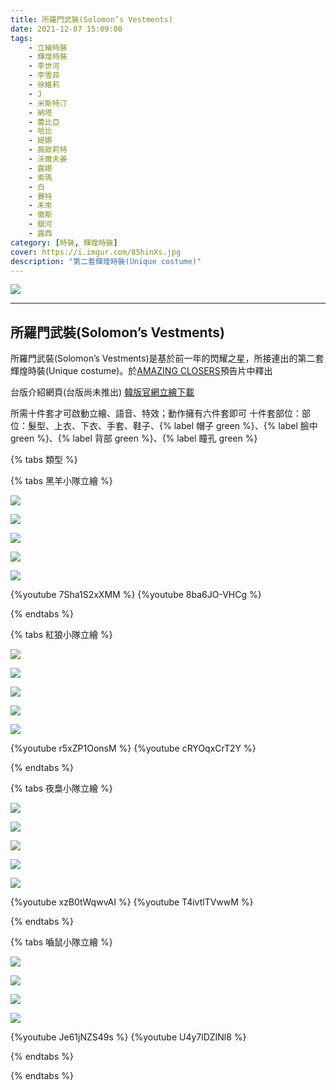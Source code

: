 ```yaml
---
title: 所羅門武裝(Solomon’s Vestments)
date: 2021-12-07 15:09:00
tags: 
    - 立繪時裝
    - 輝煌時裝
    - 李世河
    - 李雪菲
    - 徐維莉
    - J
    - 米斯特汀
    - 納塔
    - 蕾比亞
    - 哈比
    - 緹娜
    - 薇歐莉特
    - 沃爾夫姜
    - 露娜
    - 索瑪
    - 白
    - 賽特
    - 未來
    - 徹斯
    - 銀河
    - 露西
category: [時裝, 輝煌時裝]
cover: https://i.imgur.com/85hinXs.jpg
description: "第二套輝煌時裝(Unique costume)"
---
```


![](https://i.imgur.com/85hinXs.jpg)

---
## 所羅門武裝(Solomon’s Vestments)
所羅門武裝(Solomon’s Vestments)是基於前一年的閃耀之星，所接連出的第二套輝煌時裝(Unique costume)。於[AMAZING CLOSERS](https://www.youtube.com/watch?v=1ZKj7cuBx6Q)預告片中釋出




台版介紹網頁(台版尚未推出)
[韓版官網立繪下載](https://closers.vod.nexoncdn.co.kr/site/fansitekit/Closers_FansiteKit_Solomon_210128.zip)

所需十件套才可啟動立繪、語音、特效；動作擁有六件套即可
十件套部位：部位：髮型、上衣、下衣、手套、鞋子、{% label 帽子 green %}、{% label 臉中 green %}、{% label 背部 green %}、{% label 瞳孔 green %}


{% tabs 類型 %}
<!-- tab 黑羊小隊-->
{% tabs 黑羊小隊立繪 %}
<!-- tab 李世河(Seha)-->
![](https://i.imgur.com/glGIb38.jpg)
<!-- endtab -->
<!-- tab 李雪菲(Seulbi)-->
![](https://i.imgur.com/0UIwMpa.jpg)
<!-- endtab -->
<!-- tab 徐維莉(Yuri)-->
![](https://i.imgur.com/JVbZzNN.jpg)
<!-- endtab -->
<!-- tab J-->
![](https://i.imgur.com/Lkhom1H.jpg)
<!-- endtab -->
<!-- tab 米斯特汀(Tein)-->
![](https://i.imgur.com/9B1FSn0.jpg)
<!-- endtab -->
<!-- tab 動作(李世河~米斯特汀)-->
{%youtube 7Sha1S2xXMM %}
{%youtube 8ba6JO-VHCg %}
<!-- endtab -->
{% endtabs %}
<!-- endtab -->

<!-- tab 紅狼小隊-->
{% tabs 紅狼小隊立繪 %}
<!-- tab 納塔(Nata)-->
![](https://i.imgur.com/1YsLFKy.jpg)
<!-- endtab -->
<!-- tab 蕾比亞(Levia)-->
![](https://i.imgur.com/As6AQVH.jpg)
<!-- endtab -->
<!-- tab 哈比(Harpy)-->
![](https://i.imgur.com/HpnnQMi.jpg)
<!-- endtab -->
<!-- tab 緹娜(Tina)-->
![](https://i.imgur.com/050jYIP.jpg)
<!-- endtab -->
<!-- tab 薇歐莉特(Violet)-->
![](https://i.imgur.com/fFksfGB.jpg)
<!-- endtab -->
<!-- tab 動作(納塔~薇歐莉特)-->
{%youtube r5xZP1OonsM %}
{%youtube cRYOqxCrT2Y %}
<!-- endtab -->
{% endtabs %}
<!-- endtab -->

<!-- tab 夜梟小隊-->
{% tabs 夜梟小隊立繪 %}
<!-- tab 沃爾夫姜(Wolfgang)-->
![](https://i.imgur.com/3dhcVor.jpg)
<!-- endtab -->
<!-- tab 露娜(Luna)-->
![](https://i.imgur.com/vYe7nbe.jpg)
<!-- endtab -->
<!-- tab 索瑪(Soma)-->
![](https://i.imgur.com/AYaZS34.jpg)
<!-- endtab -->
<!-- tab 白(Bai)-->
![](https://i.imgur.com/0cm0Sin.jpg)
<!-- endtab -->
<!-- tab 賽特(Seth)-->
![](https://i.imgur.com/wyHzAzL.jpg)
<!-- endtab -->
<!-- tab 動作(沃爾夫姜~賽特)-->
{%youtube xzB0tWqwvAI %}
{%youtube T4ivtlTVwwM %}
<!-- endtab -->
{% endtabs %}
<!-- endtab -->

<!-- tab 嚙鼠小隊-->
{% tabs 嚙鼠小隊立繪 %}
<!-- tab 未來(Mirae)-->
![](https://i.imgur.com/ItK0ccN.jpg)
<!-- endtab -->
<!-- tab 徹斯(Chulsoo)-->
![](https://i.imgur.com/y6Rb1Sm.jpg)
<!-- endtab -->
<!-- tab 銀河(Eunha)-->
![](https://i.imgur.com/vQO5JRU.jpg)
<!-- endtab -->
<!-- tab 露西(Lucy)-->
![](https://i.imgur.com/a4VdXcy.jpg)
<!-- endtab -->		
<!-- tab 動作(未來~露西)-->
{%youtube Je61jNZS49s %}
{%youtube U4y7lDZINl8 %}
<!-- endtab -->
{% endtabs %}
<!-- endtab -->
<!-- endtab -->
{% endtabs %}